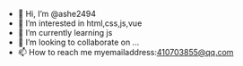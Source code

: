 - 👋 Hi, I’m @ashe2494
- 👀 I’m interested in html,css,js,vue
- 🌱 I’m currently learning js
- 💞️ I’m looking to collaborate on ...
- 📫 How to reach me myemailaddress:410703855@qq.com

<!---
ashe2494/ashe2494 is a ✨ special ✨ repository because its `README.md` (this file) appears on your GitHub profile.
You can click the Preview link to take a look at your changes.
--->
